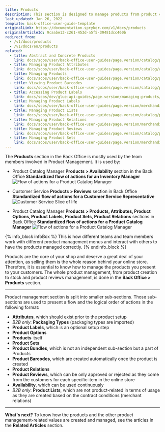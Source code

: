 ```yaml
---
title: Products
description: This section is designed to manage products from product creation to stock and product reviews, options, labels, relations, lists, etc in the Back Office.
last_updated: Jan 26, 2022
template: back-office-user-guide-template
originalLink: https://documentation.spryker.com/v1/docs/products
originalArticleId: 9caabe13-c261-453d-a5f5-39481dcc460b
redirect_from:
  - /v1/docs/products
  - /v1/docs/en/products
related:
  - title: Abstract and Concrete Products
    link: docs/scos/user/back-office-user-guides/page.version/catalog/products/abstract-and-concrete-products.html
  - title: Managing Product Attributes
    link: docs/scos/user/back-office-user-guides/page.version/catalog/attributes/managing-product-attributes.html
  - title: Managing Products
    link: docs/scos/user/back-office-user-guides/page.version/catalog/products/managing-products/managing-products.html
  - title: Viewing Product Barcodes
    link: docs/scos/user/back-office-user-guides/page.version/catalog/product-barcodes/viewing-product-barcodes.html
  - title: Accessing Product Labels
    link: docs/scos/dev/glue-api-guides/page.version/managing-products/retrieving-product-labels.html
  - title: Managing Product Labels
    link: docs/scos/user/back-office-user-guides/page.version/merchandising/product-labels/managing-product-labels.html
  - title: Managing Product Lists
    link: docs/scos/user/back-office-user-guides/page.version/catalog/product-lists/managing-product-lists.html
  - title: Managing Product Relations
    link: docs/scos/user/back-office-user-guides/page.version/merchandising/product-relations/managing-product-relations.html
  - title: Managing Product Reviews
    link: docs/scos/user/back-office-user-guides/page.version/catalog/product-reviews/managing-product-reviews.html
  - title: Managing Product Sets
    link: docs/scos/user/back-office-user-guides/page.version/merchandising/product-sets/managing-product-sets.html
---
```


The **Products** section in the Back Office is mostly used by the team members involved in Product Management.
It is used by:
* Product Catalog Manager
**Products > Availability** section in the Back Office
    **Standardized flow of actions for an Inventory Manager**
![Flow of actions for a Product Catalog Manager](https://spryker.s3.eu-central-1.amazonaws.com/docs/User+Guides/Back+Office+User+Guides/Products/products-section.png) 

* Customer Service
**Products > Reviews** section in Back Office
    **Standardized flow of actions for a Customer Service Representative**
![Customer Service Slice of life](https://spryker.s3.eu-central-1.amazonaws.com/docs/User+Guides/Back+Office+User+Guides/Products/Customer+Service+Slice+of+life.png) 

* Product Catalog Manager
**Products > Products, Attributes, Product Options, Product Labels, Product Sets, Product Relations** sections in Back Office
    **Standardized flow of actions for a Product Catalog Manager**
![Flow of actions for a Product Catalog Manager](https://spryker.s3.eu-central-1.amazonaws.com/docs/User+Guides/Back+Office+User+Guides/Products/products-section-2.png) 

{% info_block infoBox %}
This is how different teams and team members work with different product management menus and interact with others to have the products managed correctly.
{% endinfo_block %}

Products are the core of your shop and deserve a great deal of your attention, as selling them is the whole reason behind your online store. Therefore, it is essential to know how to manage the products you present to your customers. The whole product management, from product creation to stock and product reviews management, is done in the **Back Office > Products** section.
***
Product management section is split into smaller sub-sections. Those sub-sections are used to present a flow and the logical order of actions in the following format:
* **Attributes**, which should exist prior to the product setup
* _B2B only_: **Packaging Types** (packaging types are imported)
* **Product Labels**, which is an optional setup step
* **Product Options**
* **Products** itself
* **Product Sets**
* **Product Bundles**, which is not an independent sub-section but a part of Products
* **Product Barcodes**, which are created automatically once the product is created
* **Product Relations**
* **Product Reviews**, which can be only approved or rejected as they come from the customers for each specific item in the online store
* **Availability**, which can be used continuously
* _B2B only_: **Product Lists**, which are not product-related in terms of usage as they are created based on the contract conditions (merchant relations)

***
**What's next?**
To know how the products and the other product management-related values are created and managed, see the articles in the **Related Articles** section.
